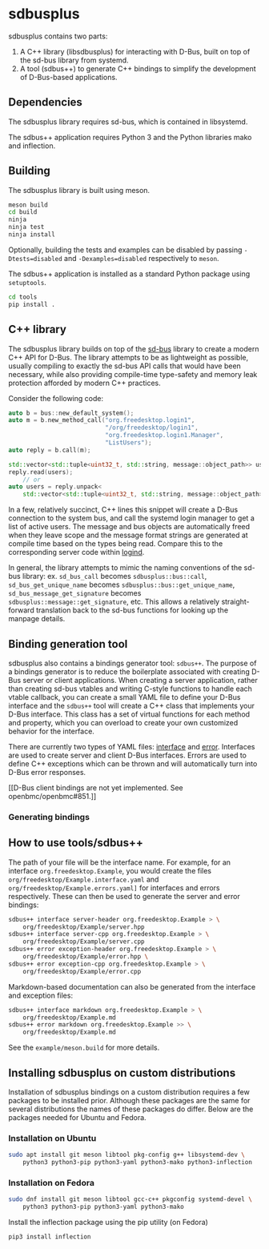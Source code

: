 # sdbusplus

sdbusplus contains two parts:

1. A C++ library (libsdbusplus) for interacting with D-Bus, built on top of the
   sd-bus library from systemd.
2. A tool (sdbus++) to generate C++ bindings to simplify the development of
   D-Bus-based applications.

## Dependencies

The sdbusplus library requires sd-bus, which is contained in libsystemd.

The sdbus++ application requires Python 3 and the Python libraries mako and
inflection.

## Building

The sdbusplus library is built using meson.

```sh
meson build
cd build
ninja
ninja test
ninja install
```

Optionally, building the tests and examples can be disabled by passing
`-Dtests=disabled` and `-Dexamples=disabled` respectively to `meson`.

The sdbus++ application is installed as a standard Python package using
`setuptools`.

```sh
cd tools
pip install .
```

## C++ library

The sdbusplus library builds on top of the [sd-bus] library to create a modern
C++ API for D-Bus. The library attempts to be as lightweight as possible,
usually compiling to exactly the sd-bus API calls that would have been
necessary, while also providing compile-time type-safety and memory leak
protection afforded by modern C++ practices.

Consider the following code:

```cpp
auto b = bus::new_default_system();
auto m = b.new_method_call("org.freedesktop.login1",
                           "/org/freedesktop/login1",
                           "org.freedesktop.login1.Manager",
                           "ListUsers");
auto reply = b.call(m);

std::vector<std::tuple<uint32_t, std::string, message::object_path>> users;
reply.read(users);
    // or
auto users = reply.unpack<
    std::vector<std::tuple<uint32_t, std::string, message::object_path>>>();
```

In a few, relatively succinct, C++ lines this snippet will create a D-Bus
connection to the system bus, and call the systemd login manager to get a list
of active users. The message and bus objects are automatically freed when they
leave scope and the message format strings are generated at compile time based
on the types being read. Compare this to the corresponding server code within
[logind].

In general, the library attempts to mimic the naming conventions of the sd-bus
library: ex. `sd_bus_call` becomes `sdbusplus::bus::call`,
`sd_bus_get_unique_name` becomes `sdbusplus::bus::get_unique_name`,
`sd_bus_message_get_signature` becomes `sdbusplus::message::get_signature`, etc.
This allows a relatively straight-forward translation back to the sd-bus
functions for looking up the manpage details.

[sd-bus]: http://0pointer.net/blog/the-new-sd-bus-api-of-systemd.html
[logind]:
  https://github.com/systemd/systemd/blob/d60c527009133a1ed3d69c14b8c837c790e78d10/src/login/logind-dbus.c#L496

## Binding generation tool

sdbusplus also contains a bindings generator tool: `sdbus++`. The purpose of a
bindings generator is to reduce the boilerplate associated with creating D-Bus
server or client applications. When creating a server application, rather than
creating sd-bus vtables and writing C-style functions to handle each vtable
callback, you can create a small YAML file to define your D-Bus interface and
the `sdbus++` tool will create a C++ class that implements your D-Bus interface.
This class has a set of virtual functions for each method and property, which
you can overload to create your own customized behavior for the interface.

There are currently two types of YAML files: [interface](docs/yaml/interface.md)
and [error](docs/yaml/error.md). Interfaces are used to create server and client
D-Bus interfaces. Errors are used to define C++ exceptions which can be thrown
and will automatically turn into D-Bus error responses.

[[D-Bus client bindings are not yet implemented.  See openbmc/openbmc#851.]]

### Generating bindings

## How to use tools/sdbus++

The path of your file will be the interface name. For example, for an interface
`org.freedesktop.Example`, you would create the files
`org/freedesktop/Example.interface.yaml` and
`org/freedesktop/Example.errors.yaml]` for interfaces and errors respectively.
These can then be used to generate the server and error bindings:

```sh
sdbus++ interface server-header org.freedesktop.Example > \
    org/freedesktop/Example/server.hpp
sdbus++ interface server-cpp org.freedesktop.Example > \
    org/freedesktop/Example/server.cpp
sdbus++ error exception-header org.freedesktop.Example > \
    org/freedesktop/Example/error.hpp \
sdbus++ error exception-cpp org.freedesktop.Example > \
    org/freedesktop/Example/error.cpp
```

Markdown-based documentation can also be generated from the interface and
exception files:

```sh
sdbus++ interface markdown org.freedesktop.Example > \
    org/freedesktop/Example.md
sdbus++ error markdown org.freedesktop.Example >> \
    org/freedesktop/Example.md
```

See the `example/meson.build` for more details.

## Installing sdbusplus on custom distributions

Installation of sdbusplus bindings on a custom distribution requires a few
packages to be installed prior. Although these packages are the same for several
distributions the names of these packages do differ. Below are the packages
needed for Ubuntu and Fedora.

### Installation on Ubuntu

```sh
sudo apt install git meson libtool pkg-config g++ libsystemd-dev \
    python3 python3-pip python3-yaml python3-mako python3-inflection
```

### Installation on Fedora

```sh
sudo dnf install git meson libtool gcc-c++ pkgconfig systemd-devel \
    python3 python3-pip python3-yaml python3-mako
```

Install the inflection package using the pip utility (on Fedora)

```sh
pip3 install inflection
```
